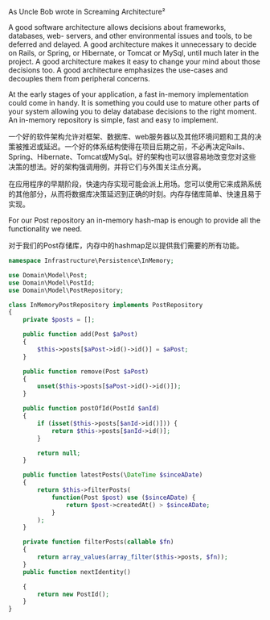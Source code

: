 As Uncle Bob wrote in Screaming Architecture²

A good software architecture allows decisions about frameworks, databases, web- servers, and other environmental issues and tools, to be deferred and delayed. A good architecture makes it unnecessary to decide on Rails, or Spring, or Hibernate, or Tomcat or MySql, until much later in the project. A good architecture makes it easy to change your mind about those decisions too. A good architecture emphasizes the use-cases and decouples them from peripheral concerns.

At the early stages of your application, a fast in-memory implementation could come in handy. It is something you could use to mature other parts of your system allowing you to delay database decisions to the right moment. An in-memory repository is simple, fast and easy to implement.

一个好的软件架构允许对框架、数据库、web服务器以及其他环境问题和工具的决策被推迟或延迟。一个好的体系结构使得在项目后期之前，不必再决定Rails、Spring、Hibernate、Tomcat或MySql。好的架构也可以很容易地改变您对这些决策的想法。好的架构强调用例，并将它们与外围关注点分离。

在应用程序的早期阶段，快速内存实现可能会派上用场。您可以使用它来成熟系统的其他部分，从而将数据库决策延迟到正确的时刻。内存存储库简单、快速且易于实现。

For our Post repository an in-memory hash-map is enough to provide all the functionality we need.

对于我们的Post存储库，内存中的hashmap足以提供我们需要的所有功能。

```php
namespace Infrastructure\Persistence\InMemory;

use Domain\Model\Post;
use Domain\Model\PostId;
use Domain\Model\PostRepository;

class InMemoryPostRepository implements PostRepository
{
    private $posts = [];

    public function add(Post $aPost)
    {
        $this->posts[$aPost->id()->id()] = $aPost;
    }

    public function remove(Post $aPost)
    {
        unset($this->posts[$aPost->id()->id()]);
    }

    public function postOfId(PostId $anId)
    {
        if (isset($this->posts[$anId->id()])) {
            return $this->posts[$anId->id()];
        }

        return null;
    }

    public function latestPosts(\DateTime $sinceADate)
    {
        return $this->filterPosts(
            function(Post $post) use ($sinceADate) {
                return $post->createdAt() > $sinceADate;
            }
        );
    }

    private function filterPosts(callable $fn)
    {
        return array_values(array_filter($this->posts, $fn));
    }
    public function nextIdentity()

    {
        return new PostId();
    }
}
```



